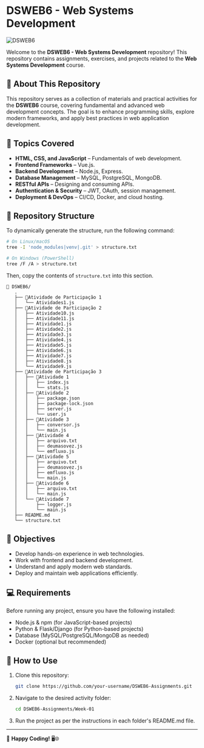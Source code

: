 # DSWEB6 - Web Systems Development

![DSWEB6](https://img.shields.io/badge/DSWEB6-Web%20Development-blue.svg)

Welcome to the **DSWEB6 - Web Systems Development** repository! This repository contains assignments, exercises, and projects related to the **Web Systems Development** course.

## 📌 About This Repository
This repository serves as a collection of materials and practical activities for the **DSWEB6** course, covering fundamental and advanced web development concepts. The goal is to enhance programming skills, explore modern frameworks, and apply best practices in web application development.

## 🚀 Topics Covered
- **HTML, CSS, and JavaScript** – Fundamentals of web development.
- **Frontend Frameworks** – Vue.js.
- **Backend Development** – Node.js, Express.
- **Database Management** – MySQL, PostgreSQL, MongoDB.
- **RESTful APIs** – Designing and consuming APIs.
- **Authentication & Security** – JWT, OAuth, session management.
- **Deployment & DevOps** – CI/CD, Docker, and cloud hosting.

## 📂 Repository Structure
To dynamically generate the structure, run the following command:

```bash
# On Linux/macOS
tree -I 'node_modules|venv|.git' > structure.txt

# On Windows (PowerShell)
tree /F /A > structure.txt
```

Then, copy the contents of `structure.txt` into this section.

```
📁 DSWEB6/
   .
   ├── 📁Atividade de Participação 1
   │   └── Atividades1.js
   ├── 📁Atividade de Participação 2
   │   ├── Atividade10.js
   │   ├── Atividade11.js
   │   ├── Atividade1.js
   │   ├── Atividade2.js
   │   ├── Atividade3.js
   │   ├── Atividade4.js
   │   ├── Atividade5.js
   │   ├── Atividade6.js
   │   ├── Atividade7.js
   │   ├── Atividade8.js
   │   └── Atividade9.js
   ├── 📁Atividade de Participação 3
   │   ├── 📁Atividade 1
   │   │   ├── index.js
   │   │   └── stats.js
   │   ├── 📁Atividade 2
   │   │   ├── package.json
   │   │   ├── package-lock.json
   │   │   ├── server.js
   │   │   └── user.js
   │   ├── 📁Atividade 3
   │   │   ├── conversor.js
   │   │   └── main.js
   │   ├── 📁Atividade 4
   │   │   ├── arquivo.txt
   │   │   ├── deumasovez.js
   │   │   └── emfluxo.js
   │   ├── 📁Atividade 5
   │   │   ├── arquivo.txt
   │   │   ├── deumasovez.js
   │   │   ├── emfluxo.js
   │   │   └── main.js
   │   ├── 📁Atividade 6
   │   │   ├── arquivo.txt
   │   │   └── main.js
   │   └── 📁Atividade 7
   │       ├── logger.js
   │       └── main.js 
   ├── README.md
   └── structure.txt
```

## 🎯 Objectives
- Develop hands-on experience in web technologies.
- Work with frontend and backend development.
- Understand and apply modern web standards.
- Deploy and maintain web applications efficiently.

## 💻 Requirements
Before running any project, ensure you have the following installed:
- Node.js & npm (for JavaScript-based projects)
- Python & Flask/Django (for Python-based projects)
- Database (MySQL/PostgreSQL/MongoDB as needed)
- Docker (optional but recommended)

## 📖 How to Use
1. Clone this repository:
   ```bash
   git clone https://github.com/your-username/DSWEB6-Assignments.git
   ```
2. Navigate to the desired activity folder:
   ```bash
   cd DSWEB6-Assignments/Week-01
   ```
3. Run the project as per the instructions in each folder's README.md file.


---
🚀 **Happy Coding!** 🖥️🌐

